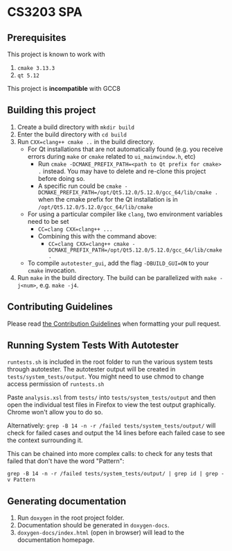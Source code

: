 # CS3203 SPA
## Prerequisites 
This project is known to work with
1. `cmake 3.13.3`
2. `qt 5.12`

This project is **incompatible** with GCC8

## Building this project
1. Create a build directory with `mkdir build`
2. Enter the build directory with `cd build`
3. Run `CXX=clang++ cmake ..` in the build directory. 
    - For Qt installations that are not automatically found (e.g. you receive errors during `make` or `cmake` related to `ui_mainwindow.h`, etc)
        - Run `cmake -DCMAKE_PREFIX_PATH=<path to Qt prefix for cmake> .`  instead. You may have to delete and re-clone this project before doing so.
        - A specific run could be `cmake -DCMAKE_PREFIX_PATH=/opt/Qt5.12.0/5.12.0/gcc_64/lib/cmake .` when the cmake prefix for the Qt installation is in `/opt/Qt5.12.0/5.12.0/gcc_64/lib/cmake`
    - For using a particular compiler like `clang`, two environment variables need to be set
        - `CC=clang CXX=clang++ ...`
        - Combining this with the command above:  
            - `CC=clang CXX=clang++ cmake -DCMAKE_PREFIX_PATH=/opt/Qt5.12.0/5.12.0/gcc_64/lib/cmake .`
    - To compile `autotester_gui`, add the flag `-DBUILD_GUI=ON` to your `cmake` invocation.
4. Run `make` in the build directory. The build can be parallelized with `make -j<num>`, e.g. `make -j4`.

## Contributing Guidelines
Please read [the Contribution Guidelines](./CONTRIBUTING.md) when formatting your pull request.

## Running System Tests With Autotester
`runtests.sh` is included in the root folder to run the various system tests through autotester. 
The autotester output will be created in `tests/system_tests/output`.
You might need to use chmod to change access permission of `runtests.sh` 

Paste `analysis.xsl` from `tests/` into `tests/system_tests/output` and then open the individual test files in Firefox to view the test output graphically. Chrome won't allow you to do so. 

Alternatively:
`grep -B 14 -n -r /failed tests/system_tests/output/` will check for failed cases and output the 14 lines before each failed case to see the context surrounding it. 

This can be chained into more complex calls: to check for any tests that failed that don't have the word "Pattern": 

`grep -B 14 -n -r /failed tests/system_tests/output/ | grep id | grep -v Pattern`


## Generating documentation
1. Run `doxygen` in the root project folder. 
2. Documentation should be generated in `doxygen-docs`.
3. `doxygen-docs/index.html` (open in browser) will lead to the documentation homepage.
